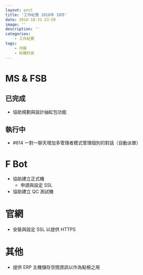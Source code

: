 ```yaml
---
layout: post
title: '工作紀實 2018年 10月'
date: 2018-10-31 23:59
image: ''
description: ''
categories:
    - 工作紀實
tags:
    - 月報
    - 知識科技
---
```


# MS & FSB

## 已完成

* 協助規劃與設計抽紅包功能

## 執行中

* #614 一對一聊天增加多管理者模式管理個別的對話（自動派單）

# F Bot

* 協助建立正式機
    + 申請與設定 SSL
* 協助建立 QC 測試機

# 官網

* 安裝與設定 SSL 以提供 HTTPS

# 其他

* 提供 ERP 主機儲存空間資訊以作為點檢之用
